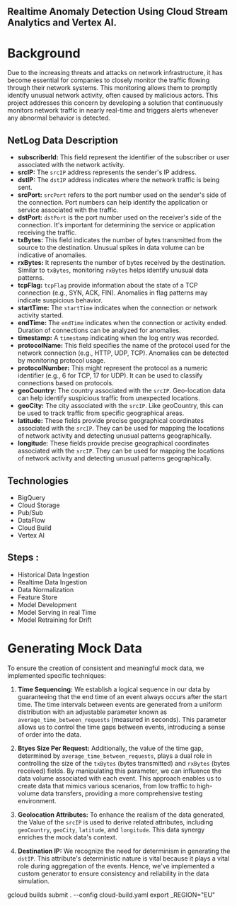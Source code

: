 ## Realtime Anomaly Detection Using Cloud Stream Analytics and Vertex AI.

# Background
Due to the increasing threats and attacks on network infrastructure, it has become essential for companies to closely monitor the traffic flowing through their network systems. This monitoring allows them to promptly identify unusual network activity, often caused by malicious actors. This project addresses this concern by developing a solution that continuously monitors network traffic in nearly real-time and triggers alerts whenever any abnormal behavior is detected.


## NetLog Data Description
- **subscriberId:** This field represent the identifier of the subscriber or user associated with the network activity. 
- **srcIP:** The `srcIP` address represents the sender's IP address. 
- **dstIP:** The `dstIP` address indicates where the network traffic is being sent.
- **srcPort:** `srcPort` refers to the port number used on the sender's side of the connection. Port numbers can help identify the application or service associated with the traffic.
- **dstPort:** `dstPort` is the port number used on the receiver's side of the connection. It's important for determining the service or application receiving the traffic.
- **txBytes:** This field indicates the number of bytes transmitted from the source to the destination. Unusual spikes in data volume can be indicative of anomalies.
- **rxBytes:** It represents the number of bytes received by the destination. Similar to `txBytes`, monitoring `rxBytes` helps identify unusual data patterns.
- **tcpFlag:** `tcpFlag` provide information about the state of a TCP connection (e.g., SYN, ACK, FIN). Anomalies in flag patterns may indicate suspicious behavior.
- **startTime:** The `startTime` indicates when the connection or network activity started.
- **endTime:** The `endTime` indicates when the connection or activity ended. Duration of connections can be analyzed for anomalies.
- **timestamp:** A `timestamp` indicating when the log entry was recorded.
- **protocolName:** This field specifies the name of the protocol used for the network connection (e.g., HTTP, UDP, TCP). Anomalies can be detected by monitoring protocol usage.
- **protocolNumber:** This might represent the protocol as a numeric identifier (e.g., 6 for TCP, 17 for UDP). It can be used to classify connections based on protocols.
- **geoCountry:** The country associated with the `srcIP`. Geo-location data can help identify suspicious traffic from unexpected locations.
- **geoCity:** The city associated with the `srcIP`. Like geoCountry, this can be used to track traffic from specific geographical areas.
- **latitude:** These fields provide precise geographical coordinates associated with the `srcIP`. They can be used for mapping the locations of network activity and detecting unusual patterns geographically.
- **longitud**e: These fields provide precise geographical coordinates associated with the `srcIP`. They can be used for mapping the locations of network activity and detecting unusual patterns geographically.

## Technologies
- BigQuery
- Cloud Storage
- Pub/Sub
- DataFlow
- Cloud Build
- Vertex AI

## Steps :
- Historical Data Ingestion
- Realtime Data Ingestion
- Data Normalization
- Feature Store 
- Model Development
- Model Serving in real Time
- Model Retraining for Drift

# Generating Mock Data
To ensure the creation of consistent and meaningful mock data, we implemented specific techniques:

1. **Time Sequencing:** We establish a logical sequence in our data by guaranteeing that the end time of an event always occurs after the start time. The time intervals between events are generated from a uniform distribution with an adjustable parameter known as `average_time_between_requests` (measured in seconds). This parameter allows us to control the time gaps between events, introducing a sense of order into the data.

2. **Btyes Size Per Request:** Additionally, the value of the time gap, determined by `average_time_between_requests`, plays a dual role in controlling the size of the `txBytes` (bytes transmitted) and `rxBytes` (bytes received) fields. By manipulating this parameter, we can influence the data volume associated with each event. This approach enables us to create data that mimics various scenarios, from low traffic to high-volume data transfers, providing a more comprehensive testing environment.

3. **Geolocation Attributes:** To enhance the realism of the data generated, the Value of the `srcIP` is used to derive related attributes, including `geoCountry`, `geoCity`, `latitude`, and `longitude`. This data synergy enriches the mock data's context.

4. **Destination IP:** We recognize the need for determinism in generating the `dstIP`. This attribute's deterministic nature is vital because it plays a vital role during aggregation of the events. Hence, we've implemented a custom generator to ensure consistency and reliability in the data simulation.


<!-- These techniques not only eliminate randomness but also empower you to simulate data that aligns with specific use cases and testing scenarios. Adjusting the `average_time_between_requests` parameter offers flexibility in shaping the characteristics of your mock data for more meaningful testing and analysis.

These strategies collectively eliminate randomness from the data generation process, imbuing your mock data with structure, relevance, and precision. This approach not only facilitates rigorous testing but also enables you to replicate a wide array of scenarios, fostering comprehensive evaluation and analysis. The flexibility provided by these techniques empowers you to tailor your mock data to specific use cases and testing objectives. -->


<!-- 1) gcloud auth configure-docker -->


gcloud builds submit . --config cloud-build.yaml
export _REGION="EU"